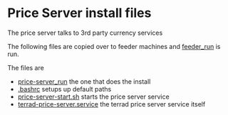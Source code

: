 # Price Server install files
The price server talks to 3rd party currency services

The following files are copied over to feeder machines and [feeder_run](./feeder_run.sh) is run.

The files are 
* [price-server_run](./price-server_run.sh) the one that does the install
* [.bashrc](./.bashrc) setups up default paths
* [price-server-start.sh](./price-server-start.sh) starts the price server service
* [terrad-price-server.service](./terrad-price-server.service) the terrad price server service itself

